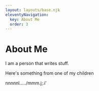 ```yaml
---
layout: layouts/base.njk
eleventyNavigation:
  key: About Me
  order: 3
---
```

# About Me

I am a person that writes stuff.

Here's something from one of my children 

nnnnnl...../mmm.j;.i'
